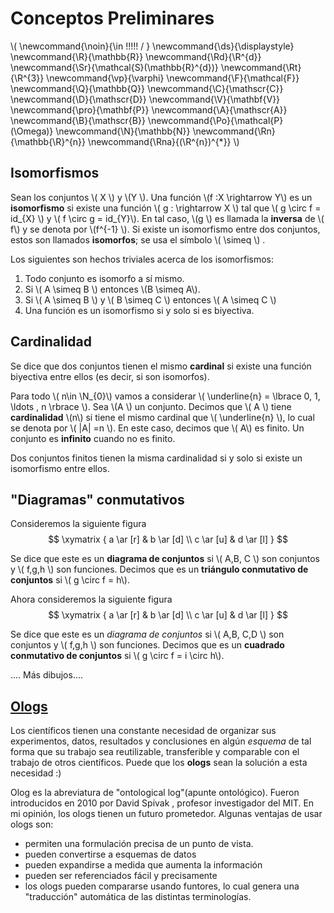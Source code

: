 # Conceptos Preliminares

<script type="text/javascript" async src="https://cdnjs.cloudflare.com/ajax/libs/mathjax/2.7.1/MathJax.js?config=TeX-MML-AM_CHTML"> </script>

\\(
  \newcommand{\noin}{\in \!\!\!\!\! / }
  \newcommand{\ds}{\displaystyle}
  \newcommand{\R}{\mathbb{R}}
  \newcommand{\Rd}{\R^{d}}
  \newcommand{\Sr}{\mathcal{S}(\mathbb{R}^{d})}
  \newcommand{\Rt}{\R^{3}}
  \newcommand{\vp}{\varphi}
  \newcommand{\F}{\mathcal{F}}
  \newcommand{\Q}{\mathbb{Q}}
  \newcommand{\C}{\mathscr{C}}
  \newcommand{\D}{\mathscr{D}}
  \newcommand{\V}{\mathbf{V}}
  \newcommand{\pro}{\mathbf{P}}
  \newcommand{\A}{\mathscr{A}}
  \newcommand{\B}{\mathscr{B}}
  \newcommand{\Po}{\mathcal{P}(\Omega)}
  \newcommand{\N}{\mathbb{N}}
  \newcommand{\Rn}{\mathbb{\R}^{n}}
  \newcommand{\Rna}{(\R^{n})^{*}}
\\)

## Isomorfismos
Sean los conjuntos \\( X \\) y \\(Y \\). Una función \\(f :X \rightarrow Y\\) es un **isomorfismo** si existe una función \\( g : \rightarrow X \\) tal que \\( g \circ f = id_{X} \\) y \\( f \circ g = id_{Y}\\). En tal caso, \\(g \\) es llamada la **inversa** de \\( f\\) y se denota por \\(f^{-1} \\).
 Si existe un isomorfismo entre dos conjuntos, estos son llamados **isomorfos**; se usa el símbolo \\( \simeq \\) .

Los siguientes son hechos triviales acerca de los isomorfismos:
1. Todo conjunto es isomorfo a sí mismo.
2. Si \\( A \simeq B \\) entonces \\(B \simeq A\\).
3. Si \\( A \simeq B \\) y \\( B \simeq C \\) entonces \\( A \simeq C \\)
4. Una función es un isomorfismo si y solo si es biyectiva.

## Cardinalidad
Se dice que dos conjuntos tienen el mismo **cardinal** si existe una función biyectiva entre ellos (es decir, si son isomorfos).

Para todo \\(  n\in \N_{0}\\) vamos a considerar \\( \underline{n} = \lbrace 0, 1, \ldots , n \rbrace \\).
Sea \\(A \\) un conjunto. Decimos que \\( A \\) tiene **cardinalidad** \\(n\\) si tiene el mismo cardinal que \\( \underline{n} \\), lo cual se denota por \\(  |A| =n \\). En este caso, decimos que \\( A\\) es finito. Un conjunto es **infinito** cuando no es finito.

Dos conjuntos finitos tienen la misma cardinalidad si y solo si existe un isomorfismo entre ellos.

## "Diagramas" conmutativos
Consideremos la siguiente figura
$$ \xymatrix { a \ar [r] & b \ar [d] \\
               c \ar [u] & d \ar [l]
} $$

Se dice que este es un **diagrama de conjuntos** si \\( A,B, C \\) son conjuntos y \\( f,g,h \\) son funciones. Decimos que es un **triángulo conmutativo de conjuntos** si \\( g \circ f = h\\).

Ahora consideremos la siguiente figura
$$ \xymatrix { a \ar [r] & b \ar [d] \\
               c \ar [u] & d \ar [l]
} $$

Se dice que este es un *diagrama de conjuntos* si \\( A,B, C,D \\) son conjuntos y \\( f,g,h \\) son funciones. Decimos que es un **cuadrado conmutativo de conjuntos** si \\( g \circ f = i \circ h\\).

.... Más dibujos....

## [Ologs](olog.md)
Los científicos tienen una constante necesidad de organizar sus experimentos, datos, resultados y conclusiones en algún *esquema* de tal forma que su trabajo sea reutilizable, transferible y comparable con el trabajo de otros científicos. Puede que los **ologs** sean la solución a esta necesidad :)

Olog es la abreviatura de "ontological log"(apunte ontológico). Fueron introducidos en 2010 por David Spivak , profesor investigador del MIT. En mi opinión, los ologs tienen un futuro prometedor. Algunas ventajas de usar ologs son:

- permiten una formulación precisa de un punto de vista.
- pueden convertirse a esquemas de datos
- pueden expandirse a medida que aumenta la información
- pueden ser referenciados fácil y precisamente
- los ologs pueden compararse usando funtores, lo cual genera una "traducción" automática de las distintas terminologías.


